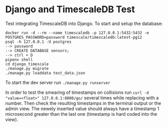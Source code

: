 # Django and TimescaleDB Test

Test integrating TimescaleDB into Django. To start and setup the database:

    docker run -d --rm --name timescaledb -p 127.0.0.1:5432:5432 -e POSTGRES_PASSWORD=password timescale/timescaledb:latest-pg12
    psql -h 127.0.0.1 -U postgres
    --> password
    --> CREATE DATABASE sensors;
    --> ctrl + D
    pipenv shell
    cd django_timescale
    ./manage.py migrate
    ./manage.py loaddata test_data.json

To start the dev server run `./manage.py runserver`

In order to test the smearing of timestamps on collisions run `curl -d "value=<float>" 127.0.0.1:8000/go/` several times while replacing <float> with a number. Then check the resulting timestamps in the terminal output or the admin view. The newely inserted value should always have a timestamp 1 microsecond greater than the last one (timestamp is hard coded into the view). 
